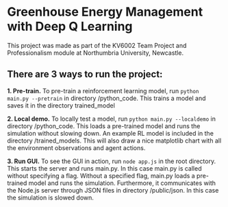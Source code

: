 # Greenhouse Energy Management with Deep Q Learning

This project was made as part of the KV6002 Team Project and Professionalism module at Northumbria University, Newcastle.

## There are 3 ways to run the project:

**1. Pre-train.** To pre-train a reinforcement learning model, run ```python main.py --pretrain``` in directory /python_code.
This trains a model and saves it in the directory trained_model
  
**2. Local demo.** To locally test a model, run ```python main.py --localdemo``` in directory /python_code.
This loads a pre-trained model and runs the simulation without slowing down. An example RL model is included in the directory /trained_models. This will also draw a nice matplotlib chart with all the environment observations and agent actions.

**3. Run GUI.** To see the GUI in action, run ```node app.js``` in the root directory.
This starts the server and runs main.py. In this case main.py is called without specifying a flag. Without a specified flag, main.py loads a pre-trained model and runs the simulation. Furthermore, it communicates with the Node.js server through JSON files in directory /public/json. In this case the simulation is slowed down.

